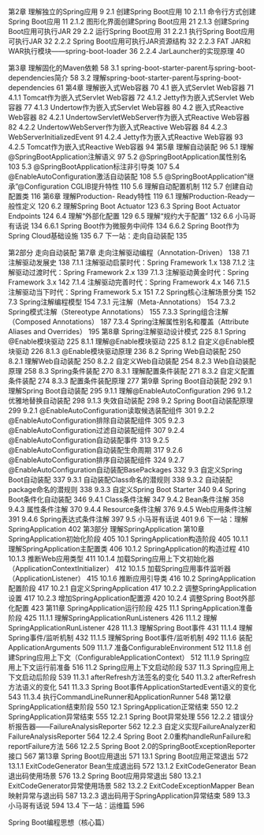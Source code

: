 第2章  理解独立的Spring应用  9
2.1  创建Spring Boot应用  10
2.1.1  命令行方式创建Spring Boot应用  11
2.1.2  图形化界面创建Spring Boot应用  21
2.1.3  创建Spring Boot应用可执行JAR  29
2.2  运行Spring Boot应用  31
2.2.1  执行Spring Boot应用可执行JAR  32
2.2.2  Spring Boot应用可执行JAR资源结构  32
2.2.3  FAT JAR和WAR执行模块——spring-boot-loader  36
2.2.4  JarLauncher的实现原理  40

第3章  理解固化的Maven依赖  58
3.1  spring-boot-starter-parent与spring-boot-dependencies简介  58
3.2  理解spring-boot-starter-parent与spring-boot- dependencies  61
第4章  理解嵌入式Web容器  70
4.1  嵌入式Servlet Web容器  71
4.1.1  Tomcat作为嵌入式Servlet Web容器  72
4.1.2  Jetty作为嵌入式Servlet Web容器  77
4.1.3  Undertow作为嵌入式Servlet Web容器  80
4.2  嵌入式Reactive Web容器  82
4.2.1  UndertowServletWebServer作为嵌入式Reactive Web容器  82
4.2.2  UndertowWebServer作为嵌入式Reactive Web容器  84
4.2.3  WebServerInitializedEvent  91
4.2.4  Jetty作为嵌入式Reactive Web容器  93
4.2.5  Tomcat作为嵌入式Reactive Web容器  94
第5章  理解自动装配  96
5.1  理解@SpringBootApplication注解语义  97
5.2  @SpringBootApplication属性别名  103
5.3  @SpringBootApplication标注非引导类  107
5.4  @EnableAutoConfiguration激活自动装配  108
5.5  @SpringBootApplication“继承”@Configuration CGLIB提升特性  110
5.6  理解自动配置机制  112
5.7  创建自动配置类  116
第6章  理解Production- Ready特性  119
6.1  理解Production-Ready一般性定义  120
6.2  理解Spring Boot Actuator  123
6.3  Spring Boot Actuator Endpoints  124
6.4  理解“外部化配置  129
6.5  理解“规约大于配置”  132
6.6  小马哥有话说  134
6.6.1  Spring Boot作为微服务中间件  134
6.6.2  Spring Boot作为Spring Cloud基础设施  135
6.7  下一站：走向自动装配  135

第2部分  走向自动装配
第7章  走向注解驱动编程（Annotation-Driven）  138
7.1  注解驱动发展史  138
7.1.1  注解驱动启蒙时代：Spring Framework 1.x  138
7.1.2  注解驱动过渡时代：Spring Framework 2.x  139
7.1.3  注解驱动黄金时代：Spring Framework 3.x  142
7.1.4  注解驱动完善时代：Spring Framework 4.x  146
7.1.5  注解驱动当下时代：Spring Framework 5.x  151
7.2  Spring核心注解场景分类  152
7.3  Spring注解编程模型  154
7.3.1  元注解（Meta-Annotations）  154
7.3.2  Spring模式注解（Stereotype Annotations）  155
7.3.3  Spring组合注解（Composed Annotations）  187
7.3.4  Spring注解属性别名和覆盖（Attribute Aliases and Overrides）  195
第8章  Spring注解驱动设计模式  225
8.1  Spring @Enable模块驱动  225
8.1.1  理解@Enable模块驱动  225
8.1.2  自定义@Enable模块驱动  226
8.1.3  @Enable模块驱动原理  236
8.2  Spring Web自动装配  250
8.2.1  理解Web自动装配  250
8.2.2  自定义Web自动装配  254
8.2.3  Web自动装配原理  258
8.3  Spring条件装配  270
8.3.1  理解配置条件装配  271
8.3.2  自定义配置条件装配  274
8.3.3  配置条件装配原理  277
第9章  Spring Boot自动装配  292
9.1  理解Spring Boot自动装配  295
9.1.1  理解@EnableAutoConfiguration  296
9.1.2  优雅地替换自动装配  298
9.1.3  失效自动装配  298
9.2  Spring Boot自动装配原理  299
9.2.1  @EnableAutoConfiguration读取候选装配组件  301
9.2.2  @EnableAutoConfiguration排除自动装配组件  305
9.2.3  @EnableAutoConfiguration过滤自动装配组件  307
9.2.4  @EnableAutoConfiguration自动装配事件  313
9.2.5  @EnableAutoConfiguration自动装配生命周期  317
9.2.6  @EnableAutoConfiguration排序自动装配组件  324
9.2.7  @EnableAutoConfiguration自动装配BasePackages  332
9.3  自定义Spring Boot自动装配  337
9.3.1  自动装配Class命名的潜规则  338
9.3.2  自动装配package命名的潜规则  338
9.3.3  自定义Spring Boot Starter  340
9.4  Spring Boot条件化自动装配  346
9.4.1  Class条件注解  347
9.4.2  Bean条件注解  358
9.4.3  属性条件注解  370
9.4.4  Resource条件注解  376
9.4.5  Web应用条件注解  391
9.4.6  Spring表达式条件注解  397
9.5  小马哥有话说  401
9.6  下一站：理解SpringApplication  402
第3部分  理解SpringApplication
第10章  SpringApplication初始化阶段  405
10.1  SpringApplication构造阶段  405
10.1.1  理解SpringApplication主配置类  406
10.1.2  SpringApplication的构造过程  410
10.1.3  推断Web应用类型  411
10.1.4  加载Spring应用上下文初始化器（ApplicationContextInitializer）  412
10.1.5  加载Spring应用事件监听器（ApplicationListener）  415
10.1.6  推断应用引导类  416
10.2  SpringApplication配置阶段  417
10.2.1  自定义SpringApplication  417
10.2.2  调整SpringApplication设置  417
10.2.3  增加SpringApplication配置源  420
10.2.4  调整Spring Boot外部化配置  423
第11章  SpringApplication运行阶段  425
11.1  SpringApplication准备阶段  425
11.1.1  理解SpringApplicationRunListeners  426
11.1.2  理解SpringApplicationRunListener  428
11.1.3  理解Spring Boot事件  431
11.1.4  理解Spring事件/监听机制  432
11.1.5  理解Spring Boot事件/监听机制  492
11.1.6  装配ApplicationArguments  509
11.1.7  准备ConfigurableEnvironment  512
11.1.8  创建Spring应用上下文（ConfigurableApplicationContext）  512
11.1.9  Spring应用上下文运行前准备  516
11.2  Spring应用上下文启动阶段  537
11.3  Spring应用上下文启动后阶段  539
11.3.1  afterRefresh方法签名的变化  540
11.3.2  afterRefresh方法语义的变化  541
11.3.3  Spring Boot事件ApplicationStartedEvent语义的变化  543
11.3.4  执行CommandLineRunner和ApplicationRunner  548
第12章  SpringApplication结束阶段  550
12.1  SpringApplication正常结束  550
12.2  SpringApplication异常结束  555
12.2.1  Spring Boot异常处理  556
12.2.2  错误分析报告器——FailureAnalysisReporter  562
12.2.3  自定义实现FailureAnalyzer和FailureAnalysisReporter  564
12.2.4  Spring Boot 2.0重构handleRunFailure和reportFailure方法  566
12.2.5  Spring Boot 2.0的SpringBootExceptionReporter接口  567
第13章  Spring Boot应用退出  571
13.1  Spring Boot应用正常退出  572
13.1.1  ExitCodeGenerator Bean生成退出码  572
13.1.2  ExitCodeGenerator Bean退出码使用场景  576
13.2  Spring Boot应用异常退出  580
13.2.1  ExitCodeGenerator异常使用场景  582
13.2.2  ExitCodeExceptionMapper Bean映射异常与退出码  587
13.2.3  退出码用于SpringApplication异常结束  589
13.3  小马哥有话说  594
13.4  下一站：运维篇  596

Spring Boot编程思想（核心篇）